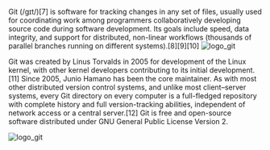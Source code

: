 Git (/ɡɪt/)[7] is software for tracking changes in any set of files, usually used for coordinating work among programmers collaboratively developing source code during software development. Its goals include speed, data integrity, and support for distributed, non-linear workflows (thousands of parallel branches running on different systems).[8][9][10]
![logo_git](https://user-images.githubusercontent.com/69470723/127572432-01bf8d09-94a3-42c5-a574-ce2b4874f406.png)

Git was created by Linus Torvalds in 2005 for development of the Linux kernel, with other kernel developers contributing to its initial development.[11] Since 2005, Junio Hamano has been the core maintainer. As with most other distributed version control systems, and unlike most client–server systems, every Git directory on every computer is a full-fledged repository with complete history and full version-tracking abilities, independent of network access or a central server.[12] Git is free and open-source software distributed under GNU General Public License Version 2.

![logo_git](https://user-images.githubusercontent.com/69470723/127572454-862d532e-f1af-451a-bf3d-b68b3c591d95.png)
